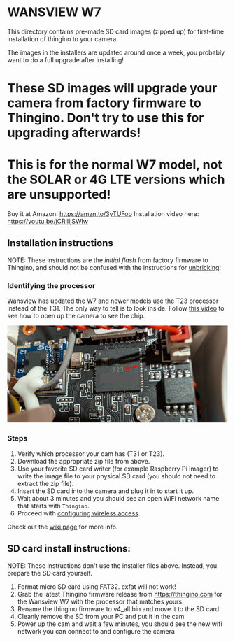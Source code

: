 # WANSVIEW W7

This directory contains pre-made SD card images (zipped up) for first-time installation of thingino to your camera.

The images in the installers are updated around once a week, you probably want to do a full upgrade after installing!

# These SD images will upgrade your camera from factory firmware to Thingino. Don't try to use this for upgrading afterwards!

# This is for the normal W7 model, not the SOLAR or 4G LTE versions which are unsupported!

Buy it at Amazon: https://amzn.to/3yTUFob
Installation video here: https://youtu.be/jCRiIljSWlw

## Installation instructions

NOTE: These instructions are the *initial flash* from factory firmware to Thingino, and should not be confused with the instructions for [unbricking][1]!

### Identifying the processor

Wansview has updated the W7 and newer models use the T23 processor instead of the T31. The only way to tell is to look inside. Follow [this video][2] to see how to open up the camera to see the chip.

![](T23.png)

### Steps

1. Verify which processor your cam has (T31 or T23).
2. Download the appropriate zip file from above.
3. Use your favorite SD card writer (for example Raspberry Pi Imager) to write the image file to your physical SD card (you should not need to extract the zip file).
4. Insert the SD card into the camera and plug it in to start it up.
5. Wait about 3 minutes and you should see an open WiFi network name that starts with `Thingino`.
6. Proceed with [configuring wireless access][3].

Check out the [wiki page](https://github.com/themactep/thingino-firmware/wiki/Camera:-Wansview-W7-Galayou-Y4) for more info.

## SD card install instructions:

NOTE: These instructions don't use the installer files above.  Instead, you prepare the SD card yourself.

1. Format micro SD card using FAT32. exfat will not work!
2. Grab the latest Thingino firmware release from https://thingino.com for the Wansview W7 with the processor that matches yours.
3. Rename the thingino firmware to v4_all.bin and move it to the SD card
4. Cleanly remove the SD from your PC and put it in the cam
5. Power up the cam and wait a few minutes, you should see the new wifi network you can connect to and configure the camera

[1]: https://github.com/themactep/thingino-firmware/wiki/Camera:-Wansview-W7-Galayou-Y4#un-brick-process
[2]: https://www.youtube.com/shorts/8dlMDv3GmZ0
[3]: https://github.com/themactep/thingino-firmware/wiki/Configuring-Wi%E2%80%90Fi-Access
